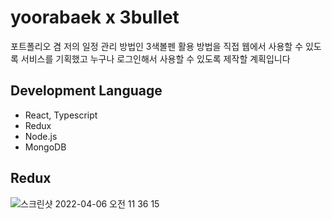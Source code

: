 # yoorabaek x 3bullet 
포트폴리오 겸 저의 일정 관리 방법인 3색볼펜 활용 방법을 직접 웹에서 사용할 수 있도록 서비스를 기획했고 누구나 로그인해서 사용할 수 있도록 제작할 계획입니다

## Development Language
- React, Typescript
- Redux
- Node.js
- MongoDB

## Redux
![스크린샷 2022-04-06 오전 11 36 15](https://user-images.githubusercontent.com/56185615/161884644-d3717257-da2d-4183-822d-f005346479f8.png)

